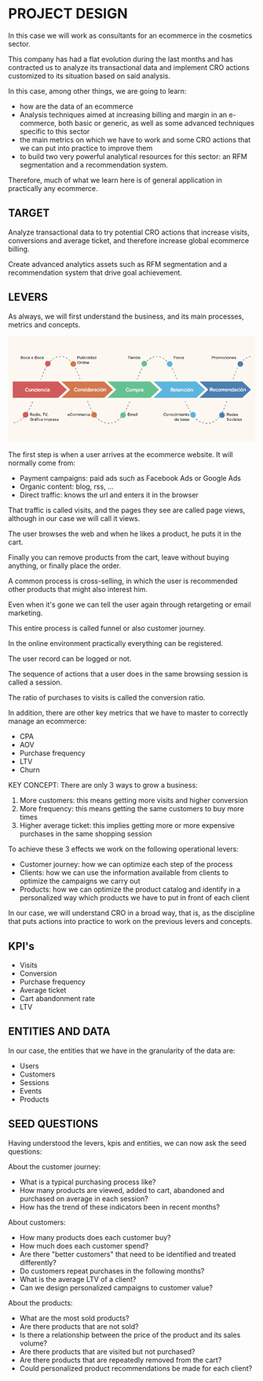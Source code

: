 # PROJECT DESIGN

In this case we will work as consultants for an ecommerce in the cosmetics sector.

This company has had a flat evolution during the last months and has contracted us to analyze its transactional data and implement CRO actions customized to its situation based on said analysis.

In this case, among other things, we are going to learn:

* how are the data of an ecommerce
* Analysis techniques aimed at increasing billing and margin in an e-commerce, both basic or generic, as well as some advanced techniques specific to this sector
* the main metrics on which we have to work and some CRO actions that we can put into practice to improve them
* to build two very powerful analytical resources for this sector: an RFM segmentation and a recommendation system.

Therefore, much of what we learn here is of general application in practically any ecommerce.

## TARGET

Analyze transactional data to try potential CRO actions that increase visits, conversions and average ticket, and therefore increase global ecommerce billing.

Create advanced analytics assets such as RFM segmentation and a recommendation system that drive goal achievement.

## LEVERS

As always, we will first understand the business, and its main processes, metrics and concepts.





    
![png](static/notebooks/ecommerce/part1_files/part1_6_0.png)
    



The first step is when a user arrives at the ecommerce website. It will normally come from:

* Payment campaigns: paid ads such as Facebook Ads or Google Ads
* Organic content: blog, rss, ...
* Direct traffic: knows the url and enters it in the browser

That traffic is called visits, and the pages they see are called page views, although in our case we will call it views.

The user browses the web and when he likes a product, he puts it in the cart.

Finally you can remove products from the cart, leave without buying anything, or finally place the order.

A common process is cross-selling, in which the user is recommended other products that might also interest him.

Even when it's gone we can tell the user again through retargeting or email marketing.

This entire process is called funnel or also customer journey.

In the online environment practically everything can be registered.

The user record can be logged or not.

The sequence of actions that a user does in the same browsing session is called a session.

The ratio of purchases to visits is called the conversion ratio.

In addition, there are other key metrics that we have to master to correctly manage an ecommerce:

* CPA
* AOV
* Purchase frequency
* LTV
* Churn

KEY CONCEPT: There are only 3 ways to grow a business:

1. More customers: this means getting more visits and higher conversion
2. More frequency: this means getting the same customers to buy more times
3. Higher average ticket: this implies getting more or more expensive purchases in the same shopping session

To achieve these 3 effects we work on the following operational levers:

* Customer journey: how we can optimize each step of the process
* Clients: how we can use the information available from clients to optimize the campaigns we carry out
* Products: how we can optimize the product catalog and identify in a personalized way which products we have to put in front of each client

In our case, we will understand CRO in a broad way, that is, as the discipline that puts actions into practice to work on the previous levers and concepts.

## KPI's

* Visits
* Conversion
* Purchase frequency
* Average ticket
* Cart abandonment rate
* LTV

## ENTITIES AND DATA

In our case, the entities that we have in the granularity of the data are:
    
* Users
* Customers
* Sessions
* Events
* Products

## SEED QUESTIONS

Having understood the levers, kpis and entities, we can now ask the seed questions:

About the customer journey:

* What is a typical purchasing process like?
* How many products are viewed, added to cart, abandoned and purchased on average in each session?
* How has the trend of these indicators been in recent months?

About customers:

* How many products does each customer buy?
* How much does each customer spend?
* Are there "better customers" that need to be identified and treated differently?
* Do customers repeat purchases in the following months?
* What is the average LTV of a client?
* Can we design personalized campaigns to customer value?

About the products:

* What are the most sold products?
* Are there products that are not sold?
* Is there a relationship between the price of the product and its sales volume?
* Are there products that are visited but not purchased?
* Are there products that are repeatedly removed from the cart?
* Could personalized product recommendations be made for each client?